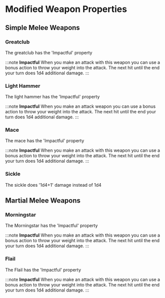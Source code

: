 # Modified Weapon Properties

## Simple Melee Weapons

### Greatclub

The greatclub has the 'Impactful' property  

:::note
**Impactful** When you make an attack with this weapon you can use a bonus action to throw your weight into the attack. The next hit until the end your turn does 1d4 additional damage.
:::

### Light Hammer

The light hammer has the 'Impactful' property  

:::note
**Impactful** When you make an attack weapon you can use a bonus action to throw your weight into the attack. The next hit until the end your turn does 1d4 additional damage.
:::

### Mace

The mace has the 'Impactful' property  

:::note
**Impactful** When you make an attack with this weapon you can use a bonus action to throw your weight into the attack. The next hit until the end your turn does 1d4 additional damage.
:::

### Sickle

The sickle does '1d4+1' damage instead of 1d4  

## Martial Melee Weapons

### Morningstar

The Morningstar has the 'Impactful' property  

:::note
**Impactful** When you make an attack with this weapon you can use a bonus action to throw your weight into the attack. The next hit until the end your turn does 1d4 additional damage.
:::

### Flail

The Flail has the 'Impactful' property  

:::note
**Impactful** When you make an attack with this weapon you can use a bonus action to throw your weight into the attack. The next hit until the end your turn does 1d4 additional damage.
:::
